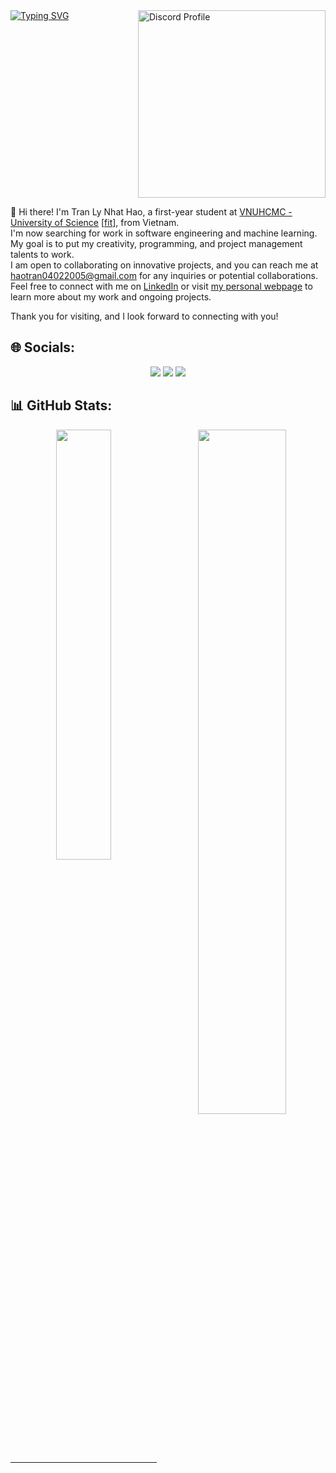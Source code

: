 <!-- [![Typing SVG](https://readme-typing-svg.demolab.com?font=Fira+Code&pause=1000&color=00AFB9&random=false&width=435&lines=Willkommen+auf+meiner+Seite;Welcome+to+my+page)](https://git.io/typing-svg) -->
<div style="display: flex; justify-content: space-between; align-items: flex-start;">
    <div>
        <a href="https://git.io/typing-svg">
            <img src="https://readme-typing-svg.demolab.com?font=Fira+Code&pause=1000&color=00AFB9&random=false&width=435&lines=Willkommen+auf+meiner+Seite;Welcome+to+my+page" alt="Typing SVG">
        </a>
    </div>
    <div>
        <a href="https://discord.com/users/908932551278727168" target="_blank">
            <img align="right" width="300" src="https://lanyard.kyrie25.me/api/908932551278727168?theme=dark&bg=203447&animated=true&idleMessage=Sparks%20in%20the%20dark%20sky%20..." alt="Discord Profile">
        </a>
    </div>
</div>
<!--
```
                                          .-/+oossssoo+/-.             
                                      `:+ssssssssssssssssss+:`         
                                    -+ssssssssssssssssssyyssss+-       
                                  .ossssssssssssssssssdMMMNysssso.     
                                 /ssssssssssshdmmNNmmyNMMMMhssssss/    
                                +ssssssssshmydMMMMMMMNddddyssssssss+   
                               /sssssssshmmmmhhhyyyyhmNMMMNhssssssss/  
                              .ssssssssdMMMNhsssssssssshNMMMdssssssss. 
                              +sssshhhyNMMNyssssssssssssyNMMMysssssss+
                              ossyNMMMNyMMhsssssssssssssshmmmhssssssso
                              ossyNMMMNyMMhsssssssssssssshmmmhssssssso
                              +sssshhhyNMMNyssssssssssssyNMMMysssssss+
                              .ssssssssdMMMNhsssssssssshNMMMdssssssss. 
                               /sssssssshmmmhyhhyyyyhdNMMMNhssssssss/  
                                +sssssssssdmydMMMMMMMMddddyssssssss+   
                                 /sssssssssssssdmyddsMMMMMdyssssas/
                                   +sssssssssssssssssssdMMNMsssss/
                                    -+ssssssssssssssssssyysssss+-
                                     -:+sssssssssssssssssssss+:-
                                         .-/+ossossososso+/-.      
```
-->

👋 Hi there! I'm Tran Ly Nhat Hao, a first-year student at [VNUHCMC - University of Science](https://hcmus.edu.vn/) [[fit](https://www.fit.hcmus.edu.vn/)], from Vietnam.<br>
I'm now searching for work in software engineering and machine learning. My goal is to put my creativity, programming, and project management talents to work.<br>
I am open to collaborating on innovative projects, and you can reach me at haotran04022005@gmail.com for any inquiries or potential collaborations. Feel free to connect with me on [LinkedIn](https://www.linkedin.com/in/tranlynhathao/) or visit [my personal webpage](https://tranlynhathao.vercel.app/) to learn more about my work and ongoing projects.

Thank you for visiting, and I look forward to connecting with you!


## 🌐 Socials:
<div style="text-align: center;">
    <a href="https://facebook.com/nhathao.tranly.3"><img src="https://img.shields.io/badge/Facebook-%231877F2.svg?logo=Facebook&logoColor=white"></a>
    <a href="https://linkedin.com/in/tranlynhathao"><img src="https://img.shields.io/badge/LinkedIn-%230077B5.svg?logo=linkedin&logoColor=white"></a>
    <a href="https://x.com/TranLyNhatHao"><img src="https://img.shields.io/badge/X-black.svg?logo=X&logoColor=white"></a>
</div>

## 📊 GitHub Stats:
<div align=center>
    <img width="42%" align="center" src="https://github-readme-stats.vercel.app/api/top-langs/?username=tranlynhathao&theme=cobalt2&hide_border=false&include_all_commits=false&count_private=false&layout=compact" />
    <img align="right" width="53%" src="https://github-readme-stats.vercel.app/api?username=tranlynhathao&theme=cobalt2&hide_border=false&include_all_commits=false&count_private=false" />
</div>


<!-- [![Instagram](https://img.shields.io/badge/Instagram-%23E4405F.svg?logo=Instagram&logoColor=white)](https://instagram.com/nhathao0402) -->

<!-- # 📊 GitHub Stats:
![](https://github-readme-stats.vercel.app/api?username=tranlynhathao&theme=radical&hide_border=false&include_all_commits=false&count_private=false)<br/>
![](https://github-readme-streak-stats.herokuapp.com/?user=tranlynhathao&theme=radical&hide_border=false)<br/>
![](https://github-readme-stats.vercel.app/api/top-langs/?username=tranlynhathao&theme=radical&hide_border=false&include_all_commits=false&count_private=false&layout=compact) -->

<!-- <p align="center">
<img src="https://github.com/tranlynhathao/github-stats/blob/master/generated/overview.svg">
<img src="https://github.com/tranlynhathao/github-stats/blob/master/generated/languages.svg">
</p> -->



<!-- ## 🏆 GitHub Trophies
[![trophy](https://github-profile-trophy.vercel.app/?username=ryo-ma&theme=onedark)](https://github.com/ryo-ma/github-profile-trophy) -->

<!--### 🔝 Top Contributed Repo
![](https://github-contributor-stats.vercel.app/api?username=tranlynhathao&limit=5&theme=tokyonight&combine_all_yearly_contributions=true) -->

<!--
<p align="center">
 <img width="1000" src="assets/github-snake.svg" alt="snake"/>
</p> -->

---

<!-- ![](https://capsule-render.vercel.app/api?type=waving&height=100&color=gradient&section=footer&reversal=false&fontAlign=50&fontAlignY=50&animation=twinkling) -->
